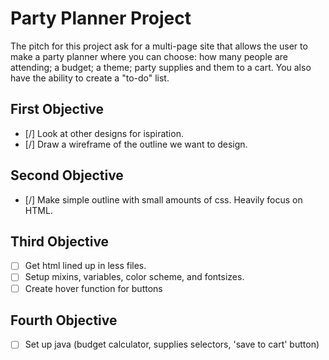 # Party Planner Project

The pitch for this project ask for a multi-page site that allows the user to make a party planner where you can choose: how many people are attending; a budget; a theme; party supplies and them to a cart. You also have the ability to create a "to-do" list.

## First Objective

- [/] Look at other designs for ispiration.
- [/] Draw a wireframe of the outline we want to design.

## Second Objective

- [/] Make simple outline with small amounts of css. Heavily focus on HTML.

## Third Objective

- [ ] Get html lined up in less files.
- [ ] Setup mixins, variables, color scheme, and fontsizes.
- [ ] Create hover function for buttons

## Fourth Objective

- [ ] Set up java (budget calculator, supplies selectors, 'save to cart' button)